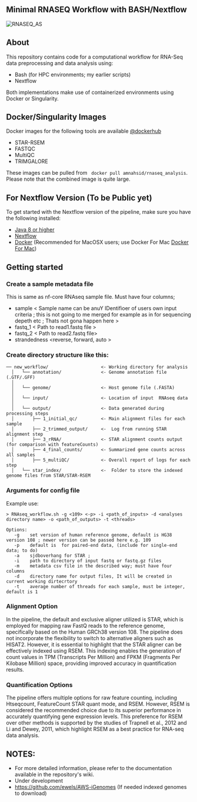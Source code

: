 ## Minimal RNASEQ Workflow with BASH/Nextflow 
![RNASEQ_AS](https://github.com/amnahsiddiqa/RNASEQ_processing/assets/28387956/79951381-598a-4f94-abe4-702981bdb106)

## About
This repository contains code for a computational workflow for RNA-Seq data preprocessing and data analysis using:
- Bash (for HPC environments; my earlier scripts)
- Nextflow
  
Both implementations make use of containerized environments using Docker or Singularity.

## Docker/Singularity Images
Docker images for the following tools are available [@dockerhub](https://hub.docker.com/u/amnahsid)
 - STAR-RSEM 
 - FASTQC
 - MultiQC 
 - TRIMGALORE
   
 These images can be pulled from ``` docker pull amnahsid/rnaseq_analysis```. Please note that the combined image is quite large.

## For Nextflow Version (To be Public yet)

To get started with the Nextflow version of the pipeline, make sure you have the following installed:

* [Java 8 or higher](http://www.oracle.com/technetwork/java/javase/downloads/index.html)
* [Nextflow](https://github.com/amnahsiddiqa/NGS_Pipelines/wiki/Install-and-Check-NEXTFLOW)
* [Docker](https://docs.docker.com/install/) (Recommended for MacOSX users; use Docker For Mac  [Docker For Mac](https://www.docker.com/docker-mac))


## Getting started 
### Create a sample metadata file
This is same as nf-core RNAseq sample file. Must have four columns;
- sample  < Sample name can be anuY IDentifioer of users own input criteria ; this is not going to me merged for example as in for sequencing depeth etc ; Thats not gona happen here >
- fastq_1  < Path to read1.fastq file >
- fastq_2 < Path to read2.fastq file>
- strandedness <reverse, forward, auto >


### Create directory structure like this:
```
── new_workflow/                    <- Working directory for analysis
  │   └── annotation/               <- Genome annotation file (.GTF/.GFF)
  │  
  │   └── genome/                   <- Host genome file (.FASTA)
  │  
  │   └── input/                    <- Location of input  RNAseq data
  │  
  │   └── output/                   <- Data generated during processing steps
  │       ├── 1_initial_qc/         <- Main alignment files for each sample
  │       ├── 2_trimmed_output/     <-  Log from running STAR alignment step
  │       ├── 3_rRNA/               <- STAR alignment counts output (for comparison with featureCounts)
  │       ├── 4_final_counts/       <- Summarized gene counts across all samples
  │       ├── 5_multiQC/            <- Overall report of logs for each step
  │   └── star_index/               <-  Folder to store the indexed genome files from STAR/STAR-RSEM
```
### Arguments for config file 
Example use:
   
    > RNAseq_workflow.sh -g <109> <-p> -i <path_of_inputs> -d <analyses directory name> -o <path_of_outputs> -t <threads>
 ```   
Options:
    -g    set version of human reference genome, default is HG38 version 108 ; newer version can be passed here e.g. 109 
    -p    default is  for paired-end data, (include for single-end data; to do)
    -a    sjdboverhang for STAR ; 
    -i    path to directory of input fastq or fastq.gz files
    -m    metadata csv file in the described way; must have four columns 
    -d    directory name for output files, It will be created in current working dirtecrtory 
    -t    average number of threads for each sample, must be integer, default is 1
```
### Alignment Option
In the pipeline, the default and exclusive aligner utilized is STAR, which is employed for mapping raw FastQ reads to the reference genome, specifically based on the Human GRCh38 version 108. The pipeline does not incorporate the flexibility to switch to alternative aligners such as HISAT2. However, it is essential to highlight that the STAR aligner can be effectively indexed using RSEM. This indexing enables the generation of count values in TPM (Transcripts Per Million) and FPKM (Fragments Per Kilobase Million) space, providing improved accuracy in quantification results.

### Quantification Options 
The pipeline offers multiple options for raw feature counting, including Htseqcount, FeatureCount STAR quant mode, and RSEM. However, RSEM is considered the recommended choice due to its superior performance in accurately quantifying gene expression levels. This preference for RSEM over other methods is supported by the studies of Trapnell et al., 2012 and Li and Dewey, 2011, which highlight RSEM as a best practice for RNA-seq data analysis.

## NOTES:
- For more detailed information, please refer to the documentation available in the repository's wiki.
- Under development 
- https://github.com/ewels/AWS-iGenomes (If needed indexed genomes to download)


